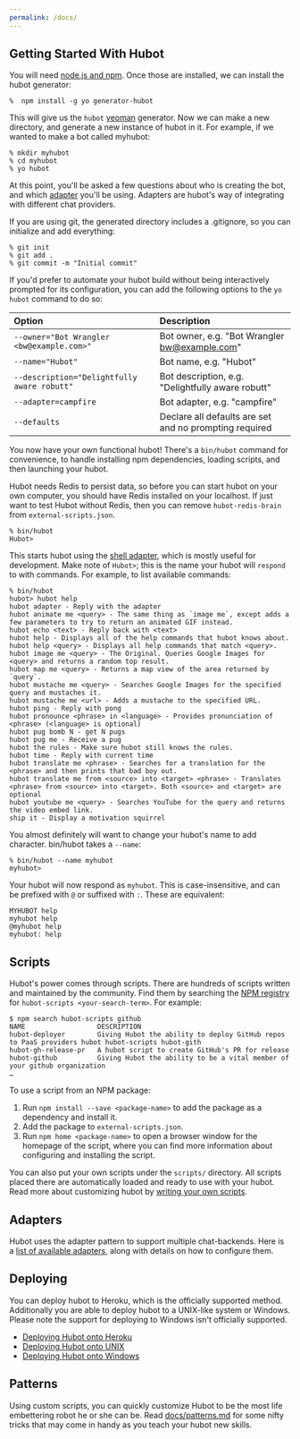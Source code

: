 ```yaml
---
permalink: /docs/
---
```


## Getting Started With Hubot

You will need [node.js and npm](https://docs.npmjs.com/getting-started/installing-node). Once those are installed, we can install the hubot generator:

    %  npm install -g yo generator-hubot

This will give us the `hubot` [yeoman](http://yeoman.io/) generator. Now we
can make a new directory, and generate a new instance of hubot in it. For example, if
we wanted to make a bot called myhubot:


    % mkdir myhubot
    % cd myhubot
    % yo hubot

At this point, you'll be asked a few questions about who is creating the bot,
and which [adapter](/docs/adapters.md) you'll be using. Adapters are hubot's
way of integrating with different chat providers.

If you are using git, the generated directory includes a .gitignore, so you can
initialize and add everything:

    % git init
    % git add .
    % git commit -m "Initial commit"

If you'd prefer to automate your hubot build without being interactively
prompted for its configuration, you can add the following options
to the `yo hubot` command to do so:

| Option                                      | Description                                            |
|:--------------------------------------------|:-------------------------------------------------------|
| `--owner="Bot Wrangler <bw@example.com>"`   | Bot owner, e.g. "Bot Wrangler <bw@example.com>"        |
| `--name="Hubot"`                            | Bot name, e.g. "Hubot"                                 |
| `--description="Delightfully aware robutt"` | Bot description, e.g. "Delightfully aware robutt"      |
| `--adapter=campfire`                        | Bot adapter, e.g. "campfire"                           |
| `--defaults`                                | Declare all defaults are set and no prompting required |

You now have your own functional hubot! There's a `bin/hubot`
command for convenience, to handle installing npm dependencies, loading scripts,
and then launching your hubot.

Hubot needs Redis to persist data, so before you can start hubot on your own computer, you should have Redis installed on your localhost. If just want to test Hubot without Redis, then you can remove `hubot-redis-brain` from `external-scripts.json`.

    % bin/hubot
    Hubot>

This starts hubot using the [shell adapter](/docs/adapters/shell.md), which
is mostly useful for development. Make note of  `Hubot>`; this is the name your hubot will
`respond` to with commands. For example, to list available commands:

    % bin/hubot
    hubot> hubot help
    hubot adapter - Reply with the adapter
    hubot animate me <query> - The same thing as `image me`, except adds a few parameters to try to return an animated GIF instead.
    hubot echo <text> - Reply back with <text>
    hubot help - Displays all of the help commands that hubot knows about.
    hubot help <query> - Displays all help commands that match <query>.
    hubot image me <query> - The Original. Queries Google Images for <query> and returns a random top result.
    hubot map me <query> - Returns a map view of the area returned by `query`.
    hubot mustache me <query> - Searches Google Images for the specified query and mustaches it.
    hubot mustache me <url> - Adds a mustache to the specified URL.
    hubot ping - Reply with pong
    hubot pronounce <phrase> in <language> - Provides pronunciation of <phrase> (<language> is optional)
    hubot pug bomb N - get N pugs
    hubot pug me - Receive a pug
    hubot the rules - Make sure hubot still knows the rules.
    hubot time - Reply with current time
    hubot translate me <phrase> - Searches for a translation for the <phrase> and then prints that bad boy out.
    hubot translate me from <source> into <target> <phrase> - Translates <phrase> from <source> into <target>. Both <source> and <target> are optional
    hubot youtube me <query> - Searches YouTube for the query and returns the video embed link.
    ship it - Display a motivation squirrel

You almost definitely will want to change your hubot's name to add character. bin/hubot takes a `--name`:

    % bin/hubot --name myhubot
    myhubot>

Your hubot will now respond as `myhubot`. This is
case-insensitive, and can be prefixed with `@` or suffixed with `:`. These are equivalent:

    MYHUBOT help
    myhubot help
    @myhubot help
    myhubot: help

## Scripts

Hubot's power comes through scripts. There are hundreds of scripts written and maintained by the community. Find them by searching the [NPM registry](https://www.npmjs.com/browse/keyword/hubot-scripts) for `hubot-scripts <your-search-term>`. For example:

```
$ npm search hubot-scripts github
NAME                  DESCRIPTION
hubot-deployer        Giving Hubot the ability to deploy GitHub repos to PaaS providers hubot hubot-scripts hubot-gith
hubot-gh-release-pr   A hubot script to create GitHub's PR for release
hubot-github          Giving Hubot the ability to be a vital member of your github organization
…
```

To use a script from an NPM package:

1. Run `npm install --save <package-name>` to add the package as a dependency and install it.
2. Add the package to `external-scripts.json`.
3. Run `npm home <package-name>` to open a browser window for the homepage of the script, where you can find more information about configuring and installing the script.

You can also put your own scripts under the `scripts/` directory. All scripts placed there are automatically loaded and ready to use with your hubot. Read more about customizing hubot by [writing your own scripts](/docs/scripting.md).

## Adapters

Hubot uses the adapter pattern to support multiple chat-backends. Here is a [list of available adapters](/docs/adapters.md), along with details on how to configure them.

## Deploying

You can deploy hubot to Heroku, which is the officially supported method.
Additionally you are able to deploy hubot to a UNIX-like system or Windows.
Please note the support for deploying to Windows isn't officially supported.

* [Deploying Hubot onto Heroku](/docs/deploying/heroku.md)
* [Deploying Hubot onto UNIX](/docs/deploying/unix.md)
* [Deploying Hubot onto Windows](/docs/deploying/windows.md)

## Patterns

Using custom scripts, you can quickly customize Hubot to be the most life embettering robot he or she can be. Read [docs/patterns.md](/docs/patterns.md) for some nifty tricks that may come in handy as you teach your hubot new skills.
